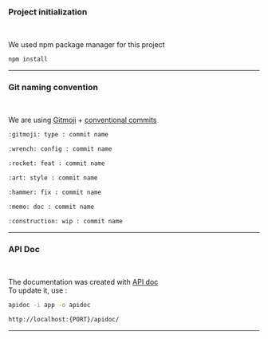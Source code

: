 ### Project initialization
<br/>

We used npm package manager for this project
```bash
npm install
```
******
### Git naming convention
<br/>

We are using [Gitmoji](https://gitmoji.dev/) + [conventional commits](https://www.conventionalcommits.org/)

```bash
:gitmoji: type : commit name
```

```bash
:wrench: config : commit name
```

```bash
:rocket: feat : commit name
```

```bash
:art: style : commit name
```

```bash
:hammer: fix : commit name
```

```bash
:memo: doc : commit name
```

```bash
:construction: wip : commit name
```

****
### API Doc
<br/>

The documentation was created with [API doc](https://apidocjs.com/#param-api)  
To update it, use :


```bash
apidoc -i app -o apidoc
```

```bash
http://localhost:{PORT}/apidoc/
```
***
